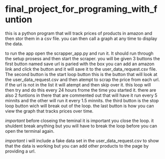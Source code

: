 # final_project_for_programing_with_funtion
this is a python program that will track prices of products in amazon and then stor them in a csv file. you can then call a graph at any time to display the data. 

to run the app open the scrapper_app.py and run it. It should run through the setup prosess and then start the scraper. you will be given 3 buttons the first button named save url is paried with the box you can add an amazon link and click the button and it will save it to the user_data_request.csv file.
The second button is the start loop button this is the button that will look at the user_data_request.csv and then atempt to scrap the price from each url. if the url is not in the list it will atempt and then skip over it. this loop will then try and do this every 24 hours frome the time you started it.  there are also 2 funtions in there that are commented out that will have it run every 5 minnits and the other will run it every 1.5 minnits.
the third button is the stop loop button wich will break out of the loop.
the last button is how you can view the graph that tracks prices over time.

*important* before closeing the teminal it is important you close the loop. it shuldent break anything but you will have to break the loop before you can open the terminal again.

*important* i will include a fake data set in the user_data_request.csv to show that the data is working but you can add other products to the page by providing a url.
